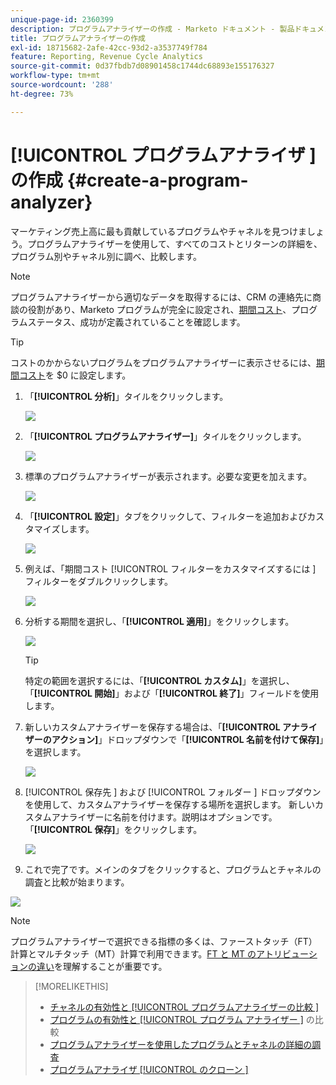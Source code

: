```yaml
---
unique-page-id: 2360399
description: プログラムアナライザーの作成 - Marketo ドキュメント - 製品ドキュメント
title: プログラムアナライザーの作成
exl-id: 18715682-2afe-42cc-93d2-a3537749f784
feature: Reporting, Revenue Cycle Analytics
source-git-commit: 0d37fbdb7d08901458c1744dc68893e155176327
workflow-type: tm+mt
source-wordcount: '288'
ht-degree: 73%

---
```


# [!UICONTROL  プログラムアナライザ ] の作成 {#create-a-program-analyzer}

マーケティング売上高に最も貢献しているプログラムやチャネルを見つけましょう。プログラムアナライザーを使用して、すべてのコストとリターンの詳細を、プログラム別やチャネル別に調べ、比較します。

>[!NOTE]
>
>プログラムアナライザーから適切なデータを取得するには、CRM の連絡先に商談の役割があり、Marketo プログラムが完全に設定され、[期間コスト](/help/marketo/product-docs/reporting/revenue-cycle-analytics/revenue-tools/define-period-costs.md)、プログラムステータス、成功が定義されていることを確認します。

>[!TIP]
>
>コストのかからないプログラムをプログラムアナライザーに表示させるには、[期間コスト](/help/marketo/product-docs/reporting/revenue-cycle-analytics/revenue-tools/define-period-costs.md)を $0 に設定します。

1. 「**[!UICONTROL 分析]**」タイルをクリックします。

   ![](assets/image2014-9-17-13-3a7-3a1.png)

1. 「**[!UICONTROL プログラムアナライザー]**」タイルをクリックします。

   ![](assets/program-analyzer-icon-hand.png)

1. 標準のプログラムアナライザーが表示されます。必要な変更を加えます。

   ![](assets/image2016-10-31-15-3a3-3a9.png)

1. 「**[!UICONTROL 設定]**」タブをクリックして、フィルターを追加およびカスタマイズします。

   ![](assets/image2016-10-31-15-3a25-3a57.png)

1. 例えば、「期間コスト [!UICONTROL  フィルターをカスタマイズするには ] フィルターをダブルクリックします。

   ![](assets/image2016-10-31-15-3a33-3a2.png)

1. 分析する期間を選択し、「**[!UICONTROL 適用]**」をクリックします。

   ![](assets/image2016-10-31-15-3a30-3a32.png)

   >[!TIP]
   >
   >特定の範囲を選択するには、「**[!UICONTROL カスタム]**」を選択し、「**[!UICONTROL 開始]**」および「**[!UICONTROL 終了]**」フィールドを使用します。

1. 新しいカスタムアナライザーを保存する場合は、「**[!UICONTROL アナライザーのアクション]**」ドロップダウンで「**[!UICONTROL 名前を付けて保存]**」を選択します。

   ![](assets/image2016-10-31-15-3a5-3a8.png)

1. [!UICONTROL  保存先 ] および [!UICONTROL  フォルダー ] ドロップダウンを使用して、カスタムアナライザーを保存する場所を選択します。 新しいカスタムアナライザーに名前を付けます。説明はオプションです。「**[!UICONTROL 保存]**」をクリックします。

   ![](assets/image2016-10-31-15-3a7-3a19.png)

1. これで完了です。メインのタブをクリックすると、プログラムとチャネルの調査と比較が始まります。

![](assets/november-custom-report.png)

>[!NOTE]
>
>プログラムアナライザーで選択できる指標の多くは、ファーストタッチ（FT）計算とマルチタッチ（MT）計算で利用できます。[FT と MT のアトリビューションの違い](/help/marketo/product-docs/reporting/revenue-cycle-analytics/revenue-tools/attribution/understanding-attribution.md)を理解することが重要です。

>[!MORELIKETHIS]
>
>* [ チャネルの有効性と [!UICONTROL  プログラムアナライザーの比較 ]](/help/marketo/product-docs/reporting/revenue-cycle-analytics/program-analytics/compare-channel-effectiveness-with-the-program-analyzer.md)
>* [ プログラムの有効性と [!UICONTROL  プログラム アナライザー ]](/help/marketo/product-docs/reporting/revenue-cycle-analytics/program-analytics/compare-program-effectiveness-with-the-program-analyzer.md) の比較
>* [ プログラムアナライザーを使用したプログラムとチャネルの詳細の調査 ](/help/marketo/product-docs/reporting/revenue-cycle-analytics/program-analytics/explore-program-and-channel-details-with-the-program-analyzer.md)
>* [ プログラムアナライザ [!UICONTROL  のクローン ]](/help/marketo/product-docs/reporting/revenue-cycle-analytics/program-analytics/clone-a-program-analyzer.md)
